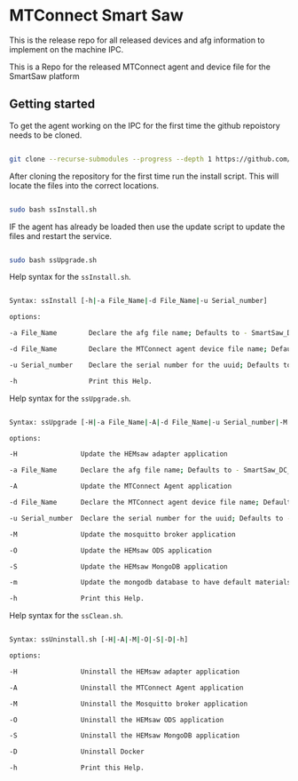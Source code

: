 # MTConnect Smart Saw

This is the release repo for all released devices and afg information to implement on the machine IPC.

This is a Repo for the released MTConnect agent and device file for the SmartSaw platform

## Getting started

To get the agent working on the IPC for the first time the github repoistory needs to be cloned. 

``` bash 

git clone --recurse-submodules --progress --depth 1 https://github.com/HEM-Inc/MTConnect_SmartSaw.git mtconnect

```
After cloning the repository for the first time run the install script. This will locate the files into the correct locations.

``` bash

sudo bash ssInstall.sh

```
IF the agent has already be loaded then use the update script to update the files and restart the service. 

``` bash

sudo bash ssUpgrade.sh

```

Help syntax for the `ssInstall.sh`.

``` bash

Syntax: ssInstall [-h|-a File_Name|-d File_Name|-u Serial_number]

options:

-a File_Name        Declare the afg file name; Defaults to - SmartSaw_DC_HA.afg

-d File_Name        Declare the MTConnect agent device file name; Defaults to - SmartSaw_DC_HA.xml

-u Serial_number    Declare the serial number for the uuid; Defaults to - SmartSaw

-h                  Print this Help.

```

Help syntax for the `ssUpgrade.sh`.

``` bash

Syntax: ssUpgrade [-H|-a File_Name|-A|-d File_Name|-u Serial_number|-M|-O|-S|-m|-h]

options:

-H                Update the HEMsaw adapter application

-a File_Name      Declare the afg file name; Defaults to - SmartSaw_DC_HA.afg

-A                Update the MTConnect Agent application

-d File_Name      Declare the MTConnect agent device file name; Defaults to - SmartSaw_DC_HA.xml

-u Serial_number  Declare the serial number for the uuid; Defaults to - SmartSaw

-M                Update the mosquitto broker application

-O                Update the HEMsaw ODS application

-S                Update the HEMsaw MongoDB application

-m                Update the mongodb database to have default materials

-h                Print this Help.

```

Help syntax for the `ssClean.sh`.

``` bash

Syntax: ssUninstall.sh [-H|-A|-M|-O|-S|-D|-h]

options:

-H                Uninstall the HEMsaw adapter application

-A                Uninstall the MTConnect Agent application

-M                Uninstall the Mosquitto broker application

-O                Uninstall the HEMsaw ODS application

-S                Uninstall the HEMsaw MongoDB application

-D                Uninstall Docker

-h                Print this Help.

```
